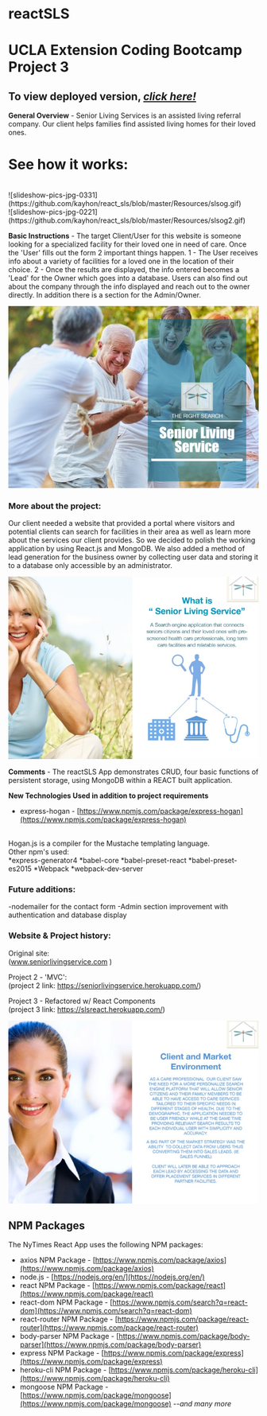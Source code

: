 # reactSLS
# UCLA Extension Coding Bootcamp Project 3

## To view deployed version, _**[click here!](https://slsreact.herokuapp.com/)**_

**General Overview** - Senior Living Services is an assisted living referral company. Our client helps families find assisted living homes for their loved ones.

# See how it works:
<br>
![slideshow-pics-jpg-0331](https://github.com/kayhon/react_sls/blob/master/Resources/slsog.gif)<br>
![slideshow-pics-jpg-0221](https://github.com/kayhon/react_sls/blob/master/Resources/slsog2.gif)<br>

**Basic Instructions** - The target Client/User for this website is someone looking for a specialized facility for their loved one in need of care. Once the 'User' fills out the form 2 important things happen. 1 - The User receives info about a variety of facilities for a loved one in the location of their choice. 2 - Once the results are displayed, the info entered becomes a 'Lead' for the Owner which goes into a database. Users can also find out about the company through the info displayed and reach out to the owner directly. In addition there is a section for the Admin/Owner.

![slideshow-pics-jpg-01](https://github.com/kayhon/seniorlivingservice/blob/master/public/assets/img/slide1.jpg)<br>

### More about the project:

Our client needed a website that provided a portal where visitors and potential clients can search for facilities in their area as well as learn more about the services our client provides. So we decided to polish the working application by using React.js and MongoDB.
We  also added  a method of lead generation for the business owner by collecting user data and storing it to a database only accessible by an administrator.

![slideshow-pics-jpg-02](https://github.com/kayhon/seniorlivingservice/blob/master/public/assets/img/slide2.jpg)<br>


**Comments** - The reactSLS App demonstrates CRUD, four basic functions of persistent storage, using MongoDB within a REACT built application.

**New Technologies Used in addition to project requirements**
- express-hogan - [https://www.npmjs.com/package/express-hogan](https://www.npmjs.com/package/express-hogan)
<br>
Hogan.js is a compiler for the Mustache templating language.
<br>
Other npm's used: <br>
*express-generator4
*babel-core
*babel-preset-react
*babel-preset-es2015
*Webpack
*webpack-dev-server

### Future additions:
-nodemailer for the contact form
-Admin section improvement with authentication and database display

### Website & Project history:
Original site: <br>
(www.seniorlivingservice.com )<br>

Project 2 - 'MVC':<br>
(project 2 link: https://seniorlivingservice.herokuapp.com/)<br>

Project 3 - Refactored w/ React Components<br>
(project 3 link: https://slsreact.herokuapp.com/)<br>

<!-- ![slideshow-pics-jpg-03](https://github.com/kayhon/seniorlivingservice/blob/master/public/assets/img/slide3.jpg)<br> -->
![slideshow-pics-jpg-04](https://github.com/kayhon/seniorlivingservice/blob/master/public/assets/img/slide4.jpg)<br>
<!-- ![slideshow-pics-jpg-05](https://github.com/kayhon/seniorlivingservice/blob/master/public/assets/img/slide5.jpg)<br> -->

## NPM Packages
The NyTimes React App uses the following NPM packages:
- axios NPM Package - [https://www.npmjs.com/package/axios](https://www.npmjs.com/package/axios)
- node.js - [https://nodejs.org/en/](https://nodejs.org/en/)
- react NPM Package - [https://www.npmjs.com/package/react](https://www.npmjs.com/package/react)
- react-dom NPM Package - [https://www.npmjs.com/search?q=react-dom](https://www.npmjs.com/search?q=react-dom)
- react-router NPM Package - [https://www.npmjs.com/package/react-router](https://www.npmjs.com/package/react-router)
- body-parser NPM Package - [https://www.npmjs.com/package/body-parser](https://www.npmjs.com/package/body-parser)
- express NPM Package - [https://www.npmjs.com/package/express](https://www.npmjs.com/package/express)
- heroku-cli NPM Package - [https://www.npmjs.com/package/heroku-cli](https://www.npmjs.com/package/heroku-cli)
- mongoose NPM Package - [https://www.npmjs.com/package/mongoose](https://www.npmjs.com/package/mongoose)
--*and many more*
